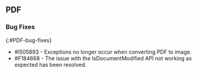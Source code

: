 ## PDF

### Bug Fixes 
{:#PDF-bug-fixes} 

* \#I505893 - Exceptions no longer occur when converting PDF to image.
* \#F184668 - The issue with the IsDocumentModified API not working as expected has been resolved.
